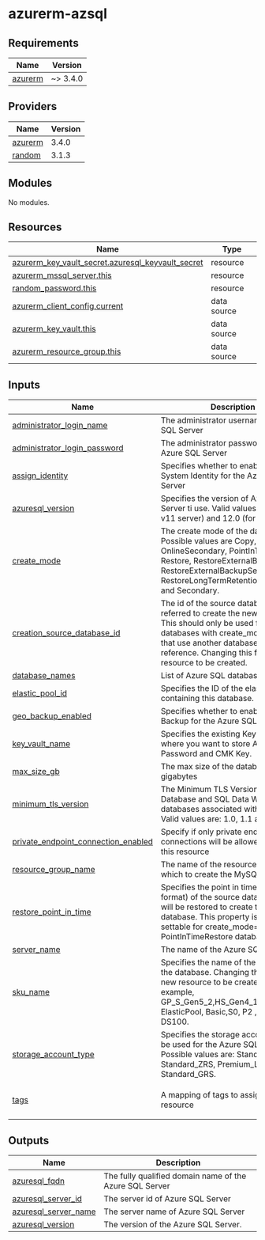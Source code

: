 # azurerm-azsql

<!-- BEGINNING OF PRE-COMMIT-TERRAFORM DOCS HOOK -->
## Requirements

| Name | Version |
|------|---------|
| <a name="requirement_azurerm"></a> [azurerm](#requirement\_azurerm) | ~> 3.4.0 |

## Providers

| Name | Version |
|------|---------|
| <a name="provider_azurerm"></a> [azurerm](#provider\_azurerm) | 3.4.0 |
| <a name="provider_random"></a> [random](#provider\_random) | 3.1.3 |

## Modules

No modules.

## Resources

| Name | Type |
|------|------|
| [azurerm_key_vault_secret.azuresql_keyvault_secret](https://registry.terraform.io/providers/hashicorp/azurerm/latest/docs/resources/key_vault_secret) | resource |
| [azurerm_mssql_server.this](https://registry.terraform.io/providers/hashicorp/azurerm/latest/docs/resources/mssql_server) | resource |
| [random_password.this](https://registry.terraform.io/providers/hashicorp/random/latest/docs/resources/password) | resource |
| [azurerm_client_config.current](https://registry.terraform.io/providers/hashicorp/azurerm/latest/docs/data-sources/client_config) | data source |
| [azurerm_key_vault.this](https://registry.terraform.io/providers/hashicorp/azurerm/latest/docs/data-sources/key_vault) | data source |
| [azurerm_resource_group.this](https://registry.terraform.io/providers/hashicorp/azurerm/latest/docs/data-sources/resource_group) | data source |

## Inputs

| Name | Description | Type | Default | Required |
|------|-------------|------|---------|:--------:|
| <a name="input_administrator_login_name"></a> [administrator\_login\_name](#input\_administrator\_login\_name) | The administrator username of Azure SQL Server | `string` | `"dbadmin"` | no |
| <a name="input_administrator_login_password"></a> [administrator\_login\_password](#input\_administrator\_login\_password) | The administrator password of the Azure SQL Server | `string` | `null` | no |
| <a name="input_assign_identity"></a> [assign\_identity](#input\_assign\_identity) | Specifies whether to enable Managed System Identity for the Azure SQL Server | `bool` | `true` | no |
| <a name="input_azuresql_version"></a> [azuresql\_version](#input\_azuresql\_version) | Specifies the version of Azure SQL Server ti use. Valid values are: 2.0 (for v11 server) and 12.0 (for v12 server) | `string` | `"12.0"` | no |
| <a name="input_create_mode"></a> [create\_mode](#input\_create\_mode) | The create mode of the database. Possible values are Copy, Default, OnlineSecondary, PointInTimeRestore, Restore, RestoreExternalBackup, RestoreExternalBackupSecondary, RestoreLongTermRetentionBackup and Secondary. | `string` | `null` | no |
| <a name="input_creation_source_database_id"></a> [creation\_source\_database\_id](#input\_creation\_source\_database\_id) | The id of the source database to be referred to create the new database. This should only be used for databases with create\_mode values that use another database as reference. Changing this forces a new resource to be created. | `string` | `null` | no |
| <a name="input_database_names"></a> [database\_names](#input\_database\_names) | List of Azure SQL database names | `list(string)` | `[]` | no |
| <a name="input_elastic_pool_id"></a> [elastic\_pool\_id](#input\_elastic\_pool\_id) | Specifies the ID of the elastic pool containing this database. | `string` | `null` | no |
| <a name="input_geo_backup_enabled"></a> [geo\_backup\_enabled](#input\_geo\_backup\_enabled) | Specifies whether to enable Geo Backup for the Azure SQL Server | `bool` | `false` | no |
| <a name="input_key_vault_name"></a> [key\_vault\_name](#input\_key\_vault\_name) | Specifies the existing Key Vault Name where you want to store AZ Sql Server Password and CMK Key. | `string` | `null` | no |
| <a name="input_max_size_gb"></a> [max\_size\_gb](#input\_max\_size\_gb) | The max size of the database in gigabytes | `number` | `4` | no |
| <a name="input_minimum_tls_version"></a> [minimum\_tls\_version](#input\_minimum\_tls\_version) | The Minimum TLS Version for all SQL Database and SQL Data Warehouse databases associated with the server. Valid values are: 1.0, 1.1 and 1.2. | `string` | `"1.2"` | no |
| <a name="input_private_endpoint_connection_enabled"></a> [private\_endpoint\_connection\_enabled](#input\_private\_endpoint\_connection\_enabled) | Specify if only private endpoint connections will be allowed to access this resource | `bool` | `true` | no |
| <a name="input_resource_group_name"></a> [resource\_group\_name](#input\_resource\_group\_name) | The name of the resource group in which to create the MySQL Server | `string` | n/a | yes |
| <a name="input_restore_point_in_time"></a> [restore\_point\_in\_time](#input\_restore\_point\_in\_time) | Specifies the point in time (ISO8601 format) of the source database that will be restored to create the new database. This property is only settable for create\_mode= PointInTimeRestore databases. | `string` | `null` | no |
| <a name="input_server_name"></a> [server\_name](#input\_server\_name) | The name of the Azure SQL Server | `string` | `null` | no |
| <a name="input_sku_name"></a> [sku\_name](#input\_sku\_name) | Specifies the name of the sku used by the database. Changing this forces a new resource to be created. For example, GP\_S\_Gen5\_2,HS\_Gen4\_1,BC\_Gen5\_2, ElasticPool, Basic,S0, P2 ,DW100c, DS100. | `string` | `null` | no |
| <a name="input_storage_account_type"></a> [storage\_account\_type](#input\_storage\_account\_type) | Specifies the storage account type to be used for the Azure SQL Server. Possible values are: Standard\_LRS, Standard\_ZRS, Premium\_LRS, and Standard\_GRS. | `string` | `"Geo"` | no |
| <a name="input_tags"></a> [tags](#input\_tags) | A mapping of tags to assign to the resource | `map(string)` | <pre>{<br>  "pe_enable": true<br>}</pre> | no |

## Outputs

| Name | Description |
|------|-------------|
| <a name="output_azuresql_fqdn"></a> [azuresql\_fqdn](#output\_azuresql\_fqdn) | The fully qualified domain name of the Azure SQL Server |
| <a name="output_azuresql_server_id"></a> [azuresql\_server\_id](#output\_azuresql\_server\_id) | The server id of Azure SQL Server |
| <a name="output_azuresql_server_name"></a> [azuresql\_server\_name](#output\_azuresql\_server\_name) | The server name of Azure SQL Server |
| <a name="output_azuresql_version"></a> [azuresql\_version](#output\_azuresql\_version) | The version of the Azure SQL Server. |
<!-- END OF PRE-COMMIT-TERRAFORM DOCS HOOK -->

